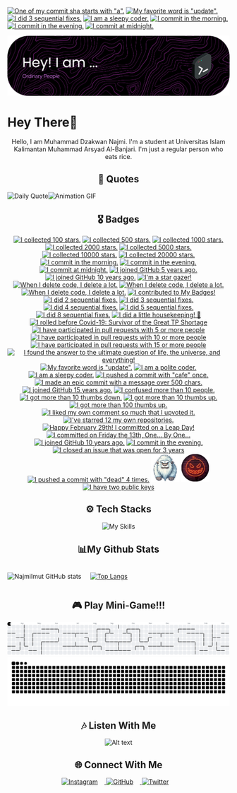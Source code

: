 <!-- my-badges start -->
<a href="my-badges/a-commit.md"><img src="https://my-badges.github.io/my-badges/a-commit.png" alt="One of my commit sha starts with &quot;a&quot;." title="One of my commit sha starts with &quot;a&quot;." width="64"></a>
<a href="my-badges/favorite-word.md"><img src="https://my-badges.github.io/my-badges/favorite-word.png" alt="My favorite word is &quot;update&quot;." title="My favorite word is &quot;update&quot;." width="64"></a>
<a href="my-badges/fix-3.md"><img src="https://my-badges.github.io/my-badges/fix-3.png" alt="I did 3 sequential fixes." title="I did 3 sequential fixes." width="64"></a>
<a href="my-badges/sleepy-coder.md"><img src="https://my-badges.github.io/my-badges/sleepy-coder.png" alt="I am a sleepy coder." title="I am a sleepy coder." width="64"></a>
<a href="my-badges/morning-commits.md"><img src="https://my-badges.github.io/my-badges/morning-commits.png" alt="I commit in the morning." title="I commit in the morning." width="64"></a>
<a href="my-badges/evening-commits.md"><img src="https://my-badges.github.io/my-badges/evening-commits.png" alt="I commit in the evening." title="I commit in the evening." width="64"></a>
<a href="my-badges/midnight-commits.md"><img src="https://my-badges.github.io/my-badges/midnight-commits.png" alt="I commit at midnight." title="I commit at midnight." width="64"></a>
<!-- my-badges end -->

![Header](img/p2.png)

<link rel="preconnect" href="https://fonts.googleapis.com">
<link rel="preconnect" href="https://fonts.gstatic.com" crossorigin>
<link href="https://fonts.googleapis.com/css2?family=Poppins:ital,wght@0,100;0,200;0,300;0,400;0,500;0,600;0,700;0,800;0,900;1,100;1,200;1,300;1,400;1,500;1,600;1,700;1,800;1,900&display=swap" rel="stylesheet">

<!-- <style>
  h1 {
  }
</style> -->

<h1 align="left">Hey There👋</h1>
<p align="center">Hello, I am Muhammad Dzakwan Najmi. I'm a student at Universitas Islam Kalimantan Muhammad Arsyad Al-Banjari. I'm just a regular person who eats rice.
</p>

<!-- Quotes -->
<h2 align="center">📖 Quotes</h2>
<div style="display: flex; align-items: center; justify-content: flex-start;">
  <img src="https://readme-daily-quotes.vercel.app/api?theme=radical&font=poppins&author=Najmi&quote=if+you+gaze+for+long+into+an+abyss,+the+abyss+gazes+also+into+you" alt="Daily Quote">

  <img src="https://user-images.githubusercontent.com/74038190/218265814-3084a4ba-809c-4135-afc0-8685d0f634b3.gif" width="300" alt="Animation GIF">
</div>

<!-- Badges -->
<div align="center">
  <h2 align="center">🎖️ Badges</h2>
  <a href="my-badges/stars-100.md"
    ><img
      src="https://my-badges.github.io/my-badges/stars-100.png"
      alt="I collected 100 stars."
      title="I collected 100 stars."
      width="64"
  /></a>
  <a href="my-badges/stars-500.md"
    ><img
      src="https://my-badges.github.io/my-badges/stars-500.png"
      alt="I collected 500 stars."
      title="I collected 500 stars."
      width="64"
  /></a>
  <a href="my-badges/stars-1000.md"
    ><img
      src="https://my-badges.github.io/my-badges/stars-1000.png"
      alt="I collected 1000 stars."
      title="I collected 1000 stars."
      width="64"
  /></a>
  <a href="my-badges/stars-2000.md"
    ><img
      src="https://my-badges.github.io/my-badges/stars-2000.png"
      alt="I collected 2000 stars."
      title="I collected 2000 stars."
      width="64"
  /></a>
  <a href="my-badges/stars-5000.md"
    ><img
      src="https://my-badges.github.io/my-badges/stars-5000.png"
      alt="I collected 5000 stars."
      title="I collected 5000 stars."
      width="64"
  /></a>
  <a href="my-badges/stars-10000.md"
    ><img
      src="https://my-badges.github.io/my-badges/stars-10000.png"
      alt="I collected 10000 stars."
      title="I collected 10000 stars."
      width="64"
  /></a>
  <a href="my-badges/stars-20000.md"
    ><img
      src="https://my-badges.github.io/my-badges/stars-20000.png"
      alt="I collected 20000 stars."
      title="I collected 20000 stars."
      width="64"
  /></a>
  <a href="my-badges/morning-commits.md"
    ><img
      src="https://my-badges.github.io/my-badges/morning-commits.png"
      alt="I commit in the morning."
      title="I commit in the morning."
      width="64"
  /></a>
  <a href="my-badges/evening-commits.md"
    ><img
      src="https://my-badges.github.io/my-badges/evening-commits.png"
      alt="I commit in the evening."
      title="I commit in the evening."
      width="64"
  /></a>
  <a href="my-badges/midnight-commits.md"
    ><img
      src="https://my-badges.github.io/my-badges/midnight-commits.png"
      alt="I commit at midnight."
      title="I commit at midnight."
      width="64"
  /></a>
  <a href="my-badges/github-anniversary-5.md"
    ><img
      src="https://my-badges.github.io/my-badges/github-anniversary-5.png"
      alt="I joined GitHub 5 years ago."
      title="I joined GitHub 5 years ago."
      width="64"
  /></a>
  <a href="my-badges/github-anniversary-10.md"
    ><img
      src="https://my-badges.github.io/my-badges/github-anniversary-10.png"
      alt="I joined GitHub 10 years ago."
      title="I joined GitHub 10 years ago."
      width="64"
  /></a>
  <a href="my-badges/star-gazer.md"
    ><img
      src="https://my-badges.github.io/my-badges/star-gazer.png"
      alt="I'm a star gazer!"
      title="I'm a star gazer!"
      width="64"
  /></a>
  <a href="my-badges/mass-delete-commit.md"
    ><img
      src="https://my-badges.github.io/my-badges/mass-delete-commit.png"
      alt="When I delete code, I delete a lot."
      title="When I delete code, I delete a lot."
      width="64"
  /></a>
  <a href="my-badges/mass-delete-commit-10k.md"
    ><img
      src="https://my-badges.github.io/my-badges/mass-delete-commit-10k.png"
      alt="When I delete code, I delete a lot."
      title="When I delete code, I delete a lot."
      width="64"
  /></a>
    <a href="my-badges/mass-delete-commit-10k.md"
    ><img
      src="https://github.com/my-badges/my-badges/blob/master/src/all-badges/mass-delete-commit/mass-delete-commit-10k.png?raw=true"
      alt="When I delete code, I delete a lot."
      title="When I delete code, I delete a lot."
      width="64"
  /></a>
  <a href="my-badges/my-badges-contributor.md"
    ><img
      src="https://my-badges.github.io/my-badges/my-badges-contributor.png"
      alt="I contributed to My Badges!"
      title="I contributed to My Badges!"
      width="64"
  /></a>
  <a href="my-badges/fix-2.md"
    ><img
      src="https://my-badges.github.io/my-badges/fix-2.png"
      alt="I did 2 sequential fixes."
      title="I did 2 sequential fixes."
      width="64"
  /></a>
  <a href="my-badges/fix-3.md"
    ><img
      src="https://my-badges.github.io/my-badges/fix-3.png"
      alt="I did 3 sequential fixes."
      title="I did 3 sequential fixes."
      width="64"
  /></a>
  <a href="my-badges/fix-4.md"
    ><img
      src="https://my-badges.github.io/my-badges/fix-4.png"
      alt="I did 4 sequential fixes."
      title="I did 4 sequential fixes."
      width="64"
  /></a>
    <a href="my-badges/fix-5.md"
    ><img
      src="https://github.com/my-badges/my-badges/blob/master/src/all-badges/fix-commit/fix-5.png?raw=true"
      alt="I did 5 sequential fixes."
      title="I did 5 sequential fixes."
      width="64"
  /></a>
  <a href="my-badges/fix-6+.md"
    ><img
      src="https://my-badges.github.io/my-badges/fix-6+.png"
      alt="I did 8 sequential fixes."
      title="I did 8 sequential fixes."
      width="64"
  /></a>
  <a href="my-badges/chore-commit.md"
    ><img
      src="https://my-badges.github.io/my-badges/chore-commit.png"
      alt="I did a little housekeeping! 🧹"
      title="I did a little housekeeping! 🧹"
      width="64"
  /></a>
  <a href="my-badges/covid-19.md"
    ><img
      src="https://my-badges.github.io/my-badges/covid-19.png"
      alt="I rolled before Covid-19: Survivor of the Great TP Shortage"
      title="I rolled before Covid-19: Survivor of the Great TP Shortage"
      width="64"
  /></a>
  <a href="my-badges/pr-collaboration-5.md"
    ><img
      src="https://my-badges.github.io/my-badges/pr-collaboration-5.png"
      alt="I have participated in pull requests with 5 or more people"
      title="I have participated in pull requests with 5 or more people"
      width="64"
  /></a>
  <a href="my-badges/pr-collaboration-10.md"
    ><img
      src="https://my-badges.github.io/my-badges/pr-collaboration-10.png"
      alt="I have participated in pull requests with 10 or more people"
      title="I have participated in pull requests with 10 or more people"
      width="64"
  /></a>
  <a href="my-badges/pr-collaboration-15.md"
    ><img
      src="https://my-badges.github.io/my-badges/pr-collaboration-15.png"
      alt="I have participated in pull requests with 15 or more people"
      title="I have participated in pull requests with 15 or more people"
      width="64"
  /></a>
  <a href="my-badges/the-ultimate-question.md"
    ><img
      src="https://my-badges.github.io/my-badges/the-ultimate-question.png"
      alt="I found the answer to the ultimate question of life, the universe, and everything!"
      title="I found the answer to the ultimate question of life, the universe, and everything!"
      width="64"
  /></a>
  <a href="my-badges/favorite-word.md"
    ><img
      src="https://my-badges.github.io/my-badges/favorite-word.png"
      alt='My favorite word is "update".'
      title='My favorite word is "update".'
      width="64"
  /></a>
  <a href="my-badges/polite-coder.md"
    ><img
      src="https://my-badges.github.io/my-badges/polite-coder.png"
      alt="I am a polite coder."
      title="I am a polite coder."
      width="64"
  /></a>
  <a href="my-badges/sleepy-coder.md"
    ><img
      src="https://my-badges.github.io/my-badges/sleepy-coder.png"
      alt="I am a sleepy coder."
      title="I am a sleepy coder."
      width="64"
  /></a>
  <a href="my-badges/cafe-commit.md"
    ><img
      src="https://my-badges.github.io/my-badges/cafe-commit.png"
      alt='I pushed a commit with "cafe" once.'
      title='I pushed a commit with "cafe" once.'
      width="64"
  /></a>
  <a href="my-badges/epic-commit.md"
    ><img
      src="https://my-badges.github.io/my-badges/epic-commit.png"
      alt="I made an epic commit with a message over 500 chars."
      title="I made an epic commit with a message over 500 chars."
      width="64"
  /></a>
  <a href="my-badges/github-anniversary-15.md"
    ><img
      src="https://my-badges.github.io/my-badges/github-anniversary-15.png"
      alt="I joined GitHub 15 years ago."
      title="I joined GitHub 15 years ago."
      width="64"
  /></a>
  <a href="my-badges/confused.md"
    ><img
      src="https://my-badges.github.io/my-badges/confused.png"
      alt="I confused more than 10 people."
      title="I confused more than 10 people."
      width="64"
  /></a>
  <a href="my-badges/thumbs-down-10.md"
    ><img
      src="https://my-badges.github.io/my-badges/thumbs-down-10.png"
      alt="I got more than 10 thumbs down."
      title="I got more than 10 thumbs down."
      width="64"
  /></a>
  <a href="my-badges/thumbs-up-10.md"
    ><img
      src="https://my-badges.github.io/my-badges/thumbs-up-10.png"
      alt="I got more than 10 thumbs up."
      title="I got more than 10 thumbs up."
      width="64"
  /></a>
  <a href="my-badges/thumbs-up-100.md"
    ><img
      src="https://my-badges.github.io/my-badges/thumbs-up-100.png"
      alt="I got more than 100 thumbs up."
      title="I got more than 100 thumbs up."
      width="64"
  /></a>
  <a href="my-badges/self-upvote.md"
    ><img
      src="https://my-badges.github.io/my-badges/self-upvote.png"
      alt="I liked my own comment so much that I upvoted it."
      title="I liked my own comment so much that I upvoted it."
      width="64"
  /></a>
  <a href="my-badges/self-star.md"
    ><img
      src="https://my-badges.github.io/my-badges/self-star.png"
      alt="I've starred 12 my own repositories."
      title="I've starred 12 my own repositories."
      width="64"
  /></a>
  <a href="my-badges/leap-day.md"
    ><img
      src="https://my-badges.github.io/my-badges/leap-day.png"
      alt="Happy February 29th! I committed on a Leap Day!"
      title="Happy February 29th! I committed on a Leap Day!"
      width="64"
  /></a>
  <a href="my-badges/friday-13.md"
    ><img
      src="https://my-badges.github.io/my-badges/friday-13.png"
      alt="I committed on Friday the 13th, One… By One…"
      title="I committed on Friday the 13th, One… By One…"
      width="64"
  /></a>
  <a href="my-badges/github-anniversary-10.md"
    ><img
      src="https://github.com/my-badges/my-badges/blob/master/src/all-badges/github-anniversary/github-anniversary-10.png?raw=true"
      alt="I joined GitHub 10 years ago."
      title="I joined GitHub 10 years ago."
      width="64"
  /></a>
  <a href="my-badges/evening-commits.md"
    ><img
      src="https://github.com/my-badges/my-badges/blob/master/src/all-badges/time-of-commit/evening-commits.png?raw=true"
      alt="I commit in the evening."
      title="I commit in the evening."
      width="64"
  /></a>
  <a href="my-badges/old-issue-3.md"
    ><img
      src="https://github.com/my-badges/my-badges/blob/master/src/all-badges/old-issue/old-issue-3.png?raw=true"
      alt="I closed an issue that was open for 3 years"
      title="I closed an issue that was open for 3 years"
      width="64"
  /></a>
  <a href="my-badges/dead-commit.md"
    ><img
      src="https://github.com/my-badges/my-badges/blob/master/src/all-badges/dead-commit/dead-commit.png?raw=true"
      alt='I pushed a commit with "dead" 4 times.'
      title='I pushed a commit with "dead" 4 times.'
      width="64"
  /></a>
  <a href="my-badges/dead-commit.md"
    ><img
      src="https://github.com/my-badges/my-badges/blob/master/badges/yeti/yeti.png?raw=true"
      alt='I pushed a commit with "dead" 4 times.'
      title='I pushed a commit with "dead" 4 times.'
      width="64"
  /></a>
  <a href="my-badges/dead-commit.md"
    ><img
      src="https://github.com/my-badges/my-badges/blob/master/badges/spooky-commit/spooky-commit.png?raw=true"
      alt='I pushed a commit with "dead" 4 times.'
      title='I pushed a commit with "dead" 4 times.'
      width="64"
  /></a>
    <a href="my-badges/public-keys-2.md"
    ><img
      src="https://my-badges.github.io/my-badges/public-keys-2.png"
      alt="I have two public keys"
      title="I have two public keys"
      width="64"
  /></a>
</div>

<!-- Stacks -->
<h2 align="center">⚙️ Tech Stacks</h2>

<div align="center">

![My Skills](https://go-skill-icons.vercel.app/api/icons?i=html,css,js,ts,react,python,nodejs,vite,tailwindcss,ipfs,mongodb,docker,mysql,llamaindex,vscode,linux,bash,wsl,terminal,git,github,notion,canva,figma,au,pr&titles=true&)

</div>

<!-- Stats -->
<h2 align="center">📊My Github Stats</h2>

<div style="display: flex; align-items: center; justify-content: flex-start; gap: 20px;">


![NajmiImut GitHub stats](https://github-readme-stats.vercel.app/api?username=dzakwannajmi&show_icons=true&theme=radical&border_radius=45)

[![Top Langs](https://github-readme-stats.vercel.app/api/top-langs/?username=dzakwannajmi&layout=pie&theme=radical&border_radius=45)](https://github.com/dzakwannajmi/github-readme-stats)

</div>

<!-- Mini Games -->
<h2 align="center">🎮 Play Mini-Game!!!</h2>

<!-- abozanona -->
<picture>
  <source media="(prefers-color-scheme: dark)" srcset="https://raw.githubusercontent.com/abozanona/abozanona/output/pacman-contribution-graph-dark.svg">
  <source media="(prefers-color-scheme: light)" srcset="https://raw.githubusercontent.com/abozanona/abozanona/output/pacman-contribution-graph.svg">
  <img alt="pacman contribution graph" src="https://raw.githubusercontent.com/abozanona/abozanona/output/pacman-contribution-graph.svg">
</picture>

<picture>
  <source media="(prefers-color-scheme: dark)" srcset="https://raw.githubusercontent.com/dzakwannajmi/dzakwannajmi/output/pacman-contribution-graph-dark.svg">
  <source media="(prefers-color-scheme: light)" srcset="https://raw.githubusercontent.com/dzakwannajmi/dzakwannajmi/output/pacman-contribution-graph.svg">
</picture>

<img src="https://raw.githubusercontent.com/dzakwannajmi/dzakwannajmi/output/snake.svg" alt="Snake animation" />

<!-- Music -->
<h2 align="center">🎶 Listen With Me</h2>

<div align="center">

![Alt text](https://spotify-recently-played-readme.vercel.app/api?user=ern9k5w0y9wptspn10oviyglh&unique={true|1|on|yes})

</div>

<!-- Social Media -->
<h2 align="center">🌐 Connect With Me</h2>

<p align="center" display="inline-block">
  <a href="https://www.instagram.com/dzkwn23">
    <img src="https://skillicons.dev/icons?i=instagram" alt="Instagram" width="45" height="45" style="margin-right: 15px;" />
  </a>
  <a href="https://github.com/dzakwannajmi">
    <img src="https://skillicons.dev/icons?i=github" alt="GitHub" width="45" height="45" style="margin-right: 15px;"/>
  </a>
  <a href="https://twitter.com">
    <img src="https://skillicons.dev/icons?i=twitter" alt="Twitter" width="45" height="45" style="margin-right: 15px;"/>
  </a>
</p>

<!-- Other -->
